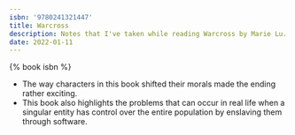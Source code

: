 ```yaml
---
isbn: '9780241321447'
title: Warcross
description: Notes that I've taken while reading Warcross by Marie Lu.
date: 2022-01-11
---
```


{% book isbn %}

- The way characters in this book shifted their morals made the ending rather exciting.
- This book also highlights the problems that can occur in real life when a singular entity has control over the entire population by enslaving them through software.
